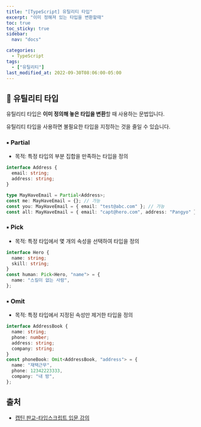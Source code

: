 ```yaml
---
title: "[TypeScript] 유틸리티 타입"
excerpt: "이미 정해져 있는 타입을 변환할때"
toc: true
toc_sticky: true
sidebar:
  nav: "docs"

categories:
  - TypeScript
tags:
  - ["유틸리티"]
last_modified_at: 2022-09-30T08:06:00-05:00
---
```


## 📄 유틸리티 타입

유틸리티 타입은 **이미 정의해 놓은 타입을 변환**할 때 사용하는 문법입니다.

유틸리티 타입을 사용하면 불필요한 타입을 지정하는 것을 줄일 수 있습니다.

### ▪ Partial

- 목적: 특정 타입의 부분 집합을 만족하는 타입을 정의

```ts
interface Address {
  email: string;
  address: string;
}

type MayHaveEmail = Partial<Address>;
const me: MayHaveEmail = {}; // 가능
const you: MayHaveEmail = { email: "test@abc.com" }; // 가능
const all: MayHaveEmail = { email: "capt@hero.com", address: "Pangyo" }; // 가능
```

### ▪ Pick

- 목적: 특정 타입에서 몇 개의 속성을 선택하여 타입을 정의

```ts
interface Hero {
  name: string;
  skill: string;
}
const human: Pick<Hero, "name"> = {
  name: "스킬이 없는 사람",
};
```

### ▪ Omit

- 목적: 특정 타입에서 지정된 속성만 제거한 타입을 정의

```ts
interface AddressBook {
  name: string;
  phone: number;
  address: string;
  company: string;
}
const phoneBook: Omit<AddressBook, "address"> = {
  name: "재택근무",
  phone: 12342223333,
  company: "내 방",
};
```

## 출처

- [캡틴 판교-타입스크립트 입문 강의](https://www.inflearn.com/course/%ED%83%80%EC%9E%85%EC%8A%A4%ED%81%AC%EB%A6%BD%ED%8A%B8-%EC%9E%85%EB%AC%B8/dashboard)

